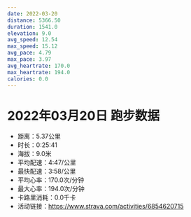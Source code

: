 ```yaml
---
date: 2022-03-20
distance: 5366.50
duration: 1541.0
elevation: 9.0
avg_speed: 12.54
max_speed: 15.12
avg_pace: 4.79
max_pace: 3.97
avg_heartrate: 170.0
max_heartrate: 194.0
calories: 0.0
---
```


# 2022年03月20日 跑步数据

- 距离：5.37公里
- 时长：0:25:41
- 海拔：9.0米
- 平均配速：4:47/公里
- 最快配速：3:58/公里
- 平均心率：170.0次/分钟
- 最大心率：194.0次/分钟
- 卡路里消耗：0.0千卡
- 活动链接：https://www.strava.com/activities/6854620715
